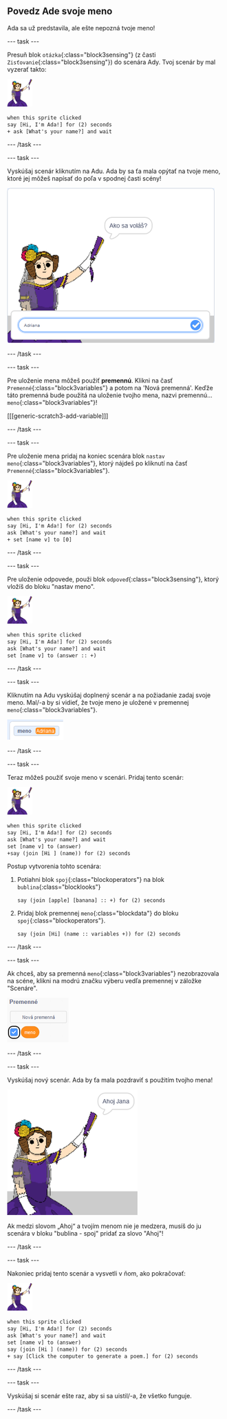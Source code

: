 ## Povedz Ade svoje meno

Ada sa už predstavila, ale ešte nepozná tvoje meno!

\--- task \---

Presuň blok `otázka`{:class="block3sensing"} (z časti `Zisťovanie`{:class="block3sensing"}) do scenára Ady. Tvoj scenár by mal vyzerať takto:

![postava ada](images/ada-sprite.png)

```blocks3
when this sprite clicked
say [Hi, I'm Ada!] for (2) seconds
+ ask [What's your name?] and wait
```

\--- /task \---

\--- task \---

Vyskúšaj scenár kliknutím na Adu. Ada by sa ťa mala opýtať na tvoje meno, ktoré jej môžeš napísať do poľa v spodnej časti scény!

![postava ada sa pýta, aké je tvoje meno](images/poetry-input.png)

\--- /task \---

\--- task \---

Pre uloženie mena môžeš použiť **premennú**. Klikni na časť `Premenné`{:class="block3variables"} a potom na 'Nová premenná'. Keďže táto premenná bude použitá na uloženie tvojho mena, nazvi premennú... `meno`{:class="block3variables"}!

[[[generic-scratch3-add-variable]]]

\--- /task \---

\--- task \---

Pre uloženie mena pridaj na koniec scenára blok `nastav meno`{:class="block3variables"}, ktorý nájdeš po kliknutí na časť `Premenné`{:class="block3variables"}.

![postava ada](images/ada-sprite.png)

```blocks3
when this sprite clicked
say [Hi, I'm Ada!] for (2) seconds
ask [What's your name?] and wait
+ set [name v] to [0]
```

\--- /task \---

\--- task \---

Pre uloženie odpovede, použi blok `odpoveď`{:class="block3sensing"}, ktorý vložíš do bloku "nastav meno".

![postava ada](images/ada-sprite.png)

```blocks3
when this sprite clicked
say [Hi, I'm Ada!] for (2) seconds
ask [What's your name?] and wait
set [name v] to (answer :: +)
```

\--- /task \---

\--- task \---

Kliknutím na Adu vyskúšaj doplnený scenár a na požiadanie zadaj svoje meno. Mal/-a by si vidieť, že tvoje meno je uložené v premennej `meno`{:class="block3variables"}.

![snímka obrazovky](images/poetry-name-test.png)

\--- /task \---

\--- task \---

Teraz môžeš použiť svoje meno v scenári. Pridaj tento scenár:

![postava ada](images/ada-sprite.png)

```blocks3
when this sprite clicked
say [Hi, I'm Ada!] for (2) seconds
ask [What's your name?] and wait
set [name v] to (answer)
+say (join [Hi ] (name)) for (2) seconds 
```

Postup vytvorenia tohto scenára:

1. Potiahni blok `spoj`{:class="blockoperators"} na blok `bublina`{:class="blocklooks"}
    
    ```blocks3
    say (join [apple] [banana] :: +) for (2) seconds
    ```

2. Pridaj blok premennej `meno`{:class="blockdata"} do bloku `spoj`{:class="blockoperators"}.
    
    ```blocks3
    say (join [Hi] (name :: variables +)) for (2) seconds
    ```

\--- /task \---

\--- task \---

Ak chceš, aby sa premenná `meno`{:class="block3variables"} nezobrazovala na scéne, klikni na modrú značku výberu vedľa premennej v záložke "Scenáre".

![označ premennú meno](images/poetry-tick-annotated.png)

\--- /task \---

\--- task \---

Vyskúšaj nový scenár. Ada by ťa mala pozdraviť s použitím tvojho mena!

![snímka obrazovky](images/poetry-name-test2.png)

Ak medzi slovom „Ahoj“ a tvojím menom nie je medzera, musíš do ju scenára v bloku "bublina - spoj" pridať za slovo "Ahoj"!

\--- /task \---

\--- task \---

Nakoniec pridaj tento scenár a vysvetli v ňom, ako pokračovať:

![postava ada](images/ada-sprite.png)

```blocks3
when this sprite clicked
say [Hi, I'm Ada!] for (2) seconds
ask [What's your name?] and wait
set [name v] to (answer)
say (join [Hi ] (name)) for (2) seconds 
+ say [Click the computer to generate a poem.] for (2) seconds 
```

\--- /task \---

\--- task \---

Vyskúšaj si scenár ešte raz, aby si sa uistil/-a, že všetko funguje.

\--- /task \---